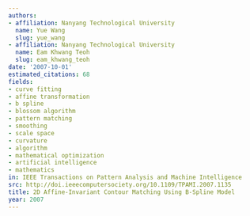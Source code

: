 ```yaml
---
authors:
- affiliation: Nanyang Technological University
  name: Yue Wang
  slug: yue_wang
- affiliation: Nanyang Technological University
  name: Eam Khwang Teoh
  slug: eam_khwang_teoh
date: '2007-10-01'
estimated_citations: 68
fields:
- curve fitting
- affine transformation
- b spline
- blossom algorithm
- pattern matching
- smoothing
- scale space
- curvature
- algorithm
- mathematical optimization
- artificial intelligence
- mathematics
in: IEEE Transactions on Pattern Analysis and Machine Intelligence
src: http://doi.ieeecomputersociety.org/10.1109/TPAMI.2007.1135
title: 2D Affine-Invariant Contour Matching Using B-Spline Model
year: 2007
---
```


